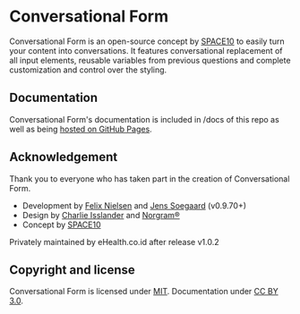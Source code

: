 # Conversational Form

Conversational Form is an open-source concept by [SPACE10](https://www.space10.io) to easily turn your content into conversations. It features conversational replacement of all input elements, reusable variables from previous questions and complete customization and control over the styling.

## Documentation
Conversational Form's documentation is included in /docs of this repo as well as being <a href="https://space10-community.github.io/conversational-form/docs/">hosted on GitHub Pages</a>.

## Acknowledgement
Thank you to everyone who has taken part in the creation of Conversational Form.
- Development by <a href="http://twitter.com/flexmotion" target="_blank">Felix Nielsen</a> and <a href="https://jenssogaard.com/" target="_blank">Jens Soegaard</a> (v0.9.70+)
- Design by <a href="http://www.charlieisslander.com/" target="_blank">Charlie Isslander</a> and <a href="http://norgram.co/" target="_blank">Norgram®</a>
- Concept by <a href="https://space10.io" target="_blank">SPACE10</a>

Privately maintained by eHealth.co.id after release v1.0.2

## Copyright and license
Conversational Form is licensed under <a href="https://github.com/ehealth-co-id/conversational-form/blob/master/LICENSE.md" target="_blank">MIT</a>. Documentation under <a href="https://creativecommons.org/licenses/by/3.0/">CC BY 3.0</a>.
